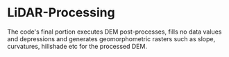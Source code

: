# LiDAR-Processing
The code's final portion executes DEM post-processes, fills no data values and depressions and generates geomorphometric rasters such as slope, curvatures, hillshade etc for the processed DEM.
